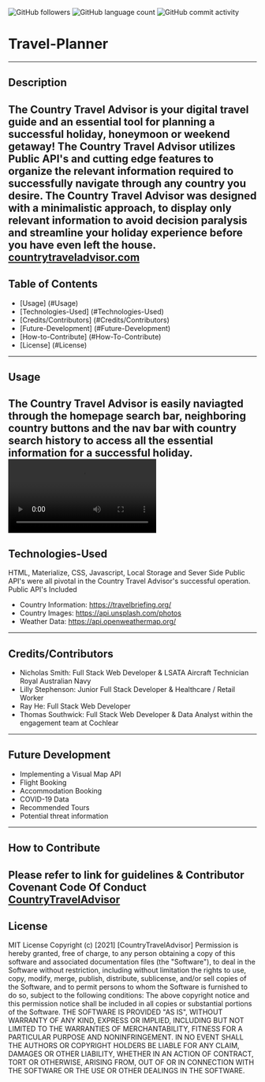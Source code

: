 <img alt="GitHub followers" src="https://img.shields.io/github/followers/N1cholasSmith?style=social">     <img alt="GitHub language count" src="https://img.shields.io/github/languages/count/N1cholasSmith/horiseon-search-engine-optimization?style=social">     <img alt="GitHub commit activity" src="https://img.shields.io/github/commit-activity/w/N1cholasSmith/horiseon-search-engine-optimization?style=social">


# Travel-Planner
---
## Description
The Country Travel Advisor is your digital travel guide and an essential tool for planning a successful holiday, honeymoon or weekend getaway! The Country Travel Advisor utilizes Public API's and cutting edge features to organize the relevant information required to successfully navigate through any country you desire. The Country Travel Advisor was designed with a minimalistic approach, to display only relevant information to avoid decision paralysis and streamline your holiday experience before you have even left the house.
[countrytraveladvisor.com](https://n1cholassmith.github.io/country-travel-advisor/)
---
## Table of Contents
- [Usage] (#Usage)
- [Technologies-Used] (#Technologies-Used)
- [Credits/Contributors] (#Credits/Contributors)
- [Future-Development] (#Future-Development)
- [How-to-Contribute] (#How-To-Contribute)
- [License] (#License)
---
## Usage
The Country Travel Advisor is easily naviagted through the homepage search bar, neighboring country buttons and the nav bar with country search history to access all the essential information for a successful holiday.
![Country Travel Advisor Video.](/assets/images/country-travel-advisor-navigation.mp4 "video")
---
## Technologies-Used
HTML, Materialize, CSS, Javascript, Local Storage and Sever Side Public API's were all pivotal in the Country Travel Advisor's successful operation.
Public API's Included
- Country Information: https://travelbriefing.org/
- Country Images: https://api.unsplash.com/photos
- Weather Data: https://api.openweathermap.org/
---
## Credits/Contributors
- Nicholas Smith: Full Stack Web Developer & LSATA Aircraft Technician Royal Australian Navy
- Lilly Stephenson: Junior Full Stack Developer & Healthcare / Retail Worker
- Ray He: Full Stack Web Developer
- Thomas Southwick: Full Stack Web Developer & Data Analyst within the engagement team at Cochlear
---
## Future Development
- Implementing a Visual Map API
- Flight Booking
- Accommodation Booking
- COVID-19 Data
- Recommended Tours
- Potential threat information
---
## How to Contribute
Please refer to link for guidelines & Contributor Covenant Code Of Conduct [CountryTravelAdvisor](https://www.contributor-covenant.org/)
---
## License
MIT License
Copyright (c) [2021] [CountryTravelAdvisor]
Permission is hereby granted, free of charge, to any person obtaining a copy
of this software and associated documentation files (the "Software"), to deal
in the Software without restriction, including without limitation the rights
to use, copy, modify, merge, publish, distribute, sublicense, and/or sell
copies of the Software, and to permit persons to whom the Software is
furnished to do so, subject to the following conditions:
The above copyright notice and this permission notice shall be included in all
copies or substantial portions of the Software.
THE SOFTWARE IS PROVIDED "AS IS", WITHOUT WARRANTY OF ANY KIND, EXPRESS OR
IMPLIED, INCLUDING BUT NOT LIMITED TO THE WARRANTIES OF MERCHANTABILITY,
FITNESS FOR A PARTICULAR PURPOSE AND NONINFRINGEMENT. IN NO EVENT SHALL THE
AUTHORS OR COPYRIGHT HOLDERS BE LIABLE FOR ANY CLAIM, DAMAGES OR OTHER
LIABILITY, WHETHER IN AN ACTION OF CONTRACT, TORT OR OTHERWISE, ARISING FROM,
OUT OF OR IN CONNECTION WITH THE SOFTWARE OR THE USE OR OTHER DEALINGS IN THE
SOFTWARE.
